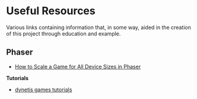 # Useful Resources

Various links containing information that, in some way, aided in the creation of this project through education and example.

## Phaser

- [How to Scale a Game for All Device Sizes in Phaser](https://www.joshmorony.com/how-to-scale-a-game-for-all-device-sizes-in-phaser/)

**Tutorials**

- [dynetis games tutorials](https://www.dynetisgames.com/category/tutorials/)
